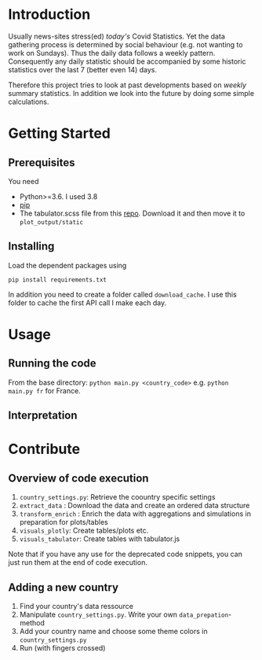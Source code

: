 # Introduction

Usually news-sites stress(ed) _today's_ Covid Statistics. Yet the data gathering process is determined by social behaviour (e.g. not wanting to work on Sundays). Thus the daily data follows a weekly pattern. Consequently any daily statistic should be accompanied by some historic statistics over the last 7 (better even 14) days.

Therefore this project tries to look at past developments based on _weekly_ summary statistics. In addition we look into the future by doing some simple calculations.

# Getting Started

## Prerequisites

You need

- Python>=3.6. I used 3.8
- [pip](https://pypi.org/project/pip/)
- The tabulator.scss file from this [repo](https://github.com/olifolkerd/tabulator/tree/master/src/scss). Download it and then move it to `plot_output/static`

## Installing

Load the dependent packages using

```
pip install requirements.txt
```

In addition you need to create a folder called `download_cache`. I use this folder to cache the first API call I make each day.

# Usage

## Running the code

From the base directory: `python main.py <country_code>` e.g. `python main.py fr` for France.

## Interpretation

# Contribute

## Overview of code execution

1. `country_settings.py`: Retrieve the coountry specific settings
2. `extract_data` : Download the data and create an ordered data structure
3. `transform_enrich` : Enrich the data with aggregations and simulations in preparation for plots/tables
4. `visuals_plotly`: Create tables/plots etc.
5. `visuals_tabulator`: Create tables with tabulator.js

Note that if you have any use for the deprecated code snippets, you can just run them at the end of code execution.

## Adding a new country

1. Find your country's data ressource
2. Manipulate `country_settings.py`. Write your own `data_prepation`-method
3. Add your country name and choose some theme colors in `country_settings.py`
4. Run (with fingers crossed)
